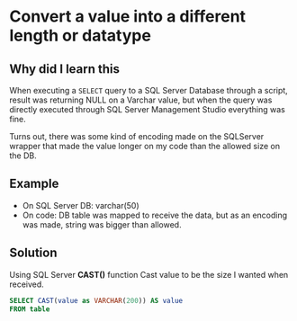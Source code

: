 # Convert a value into a different length or datatype

## Why did I learn this

When executing a `SELECT` query to a SQL Server Database through a script, result was returning NULL on a Varchar value, but when the query was directly executed through SQL Server Management Studio everything was fine.

Turns out, there was some kind of encoding made on the SQLServer wrapper that made the value longer on my code than the allowed size on the DB.

## Example

- On SQL Server DB: varchar(50)
- On code: DB table was mapped to receive the data, but as an encoding was made, string was bigger than allowed.

## Solution

Using SQL Server **CAST()** function
Cast value to be the size I wanted when received.
```sql
SELECT CAST(value as VARCHAR(200)) AS value
FROM table
```
